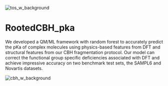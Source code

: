 ![tos_w_background](https://github.com/sarmaier/RootedCBH_pka/assets/152440946/93e400b9-bfc8-4050-acb7-d037b063459e)


# RootedCBH_pka
We developed a QM/ML framework with random forest to accurately predict the pKa of complex molecules using physics-based features from DFT and structural features from our CBH fragmentation protocol. Our model can correct the functional group specific deficiencies associated with DFT and achieve impressive accuracy on two benchmark test sets, the SAMPL6 and Novartis datasets.


![cbh_w_background](https://github.com/sarmaier/RootedCBH_pka/assets/152440946/953c3225-14ee-470b-9167-ab14dd5213e7)


